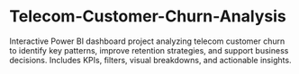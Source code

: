 # Telecom-Customer-Churn-Analysis
Interactive Power BI dashboard project analyzing telecom customer churn to identify key patterns, improve retention strategies, and support business decisions. Includes KPIs, filters, visual breakdowns, and actionable insights.
